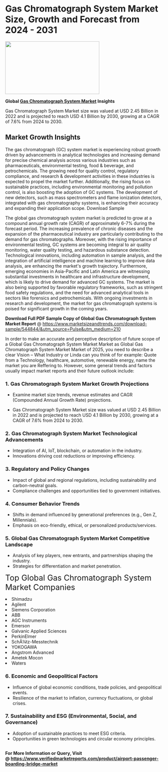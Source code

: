 <H1>Gas Chromatograph System Market Size, Growth and Forecast from 2024 - 2031</H1><img class="aligncenter size-medium wp-image-584254" src="https://thirdeyenews.in/wp-content/uploads/2024/09/Global-Market-Research-300x168.jpeg" alt="" width="300" height="168" /><p><strong>Global&nbsp;<a href="https://www.marketsizeandtrends.com/download-sample/544844/&amp;utm_source=Pulse&amp;utm_medium=210">Gas Chromatograph System Market</a> Insights</strong></p><p>Gas Chromatograph System Market size was valued at USD 2.45 Billion in 2022 and is projected to reach USD 4.1 Billion by 2030, growing at a CAGR of 7.6% from 2024 to 2030.</p><p><h2>Market Growth Insights</h2> <p>The gas chromatograph (GC) system market is experiencing robust growth driven by advancements in analytical technologies and increasing demand for precise chemical analysis across various industries such as pharmaceuticals, environmental testing, food & beverage, and petrochemicals. The growing need for quality control, regulatory compliance, and research & development activities in these industries is expected to propel the market further. Additionally, the rising focus on sustainable practices, including environmental monitoring and pollution control, is also boosting the adoption of GC systems. The development of new detectors, such as mass spectrometers and flame ionization detectors, integrated with gas chromatography systems, is enhancing their accuracy and expanding their application scope. Download Sample</p> <p>The global gas chromatograph system market is predicted to grow at a compound annual growth rate (CAGR) of approximately 6-7% during the forecast period. The increasing prevalence of chronic diseases and the expansion of the pharmaceutical industry are particularly contributing to the demand for gas chromatographs. Moreover, with the rising importance of environmental testing, GC systems are becoming integral to air quality monitoring, water quality testing, and hazardous substance detection. Technological innovations, including automation in sample analysis, and the integration of artificial intelligence and machine learning to improve data analysis, are enhancing the market's growth trajectory. Furthermore, emerging economies in Asia-Pacific and Latin America are witnessing substantial investments in healthcare and infrastructure development, which is likely to drive demand for advanced GC systems. The market is also being supported by favorable regulatory frameworks, such as stringent food safety regulations, and the need for advanced analytical tools in sectors like forensics and petrochemicals. With ongoing investments in research and development, the market for gas chromatograph systems is poised for significant growth in the coming years. </p><p><span class=""><strong>Download Full PDF Sample Copy of Global Gas Chromatograph System Market Report</strong> @ <a href="https://www.marketsizeandtrends.com/download-sample/544844/&amp;utm_source=Pulse&amp;utm_medium=210" target="_blank">https://www.marketsizeandtrends.com/download-sample/544844/&amp;utm_source=Pulse&amp;utm_medium=210</a></span></p><p>In order to make an accurate and perceptive description of future scope of a Global&nbsp;Gas Chromatograph System Market Market as Global&nbsp;Gas Chromatograph System Market Market of 2025, you need to describe a clear Vision &ndash; What Industry or Linda can you think of for example: Quote from a Technology, healthcare, automotive, renewable energy, name the market you are Reffering to. However, some general trends and factors usually impact market reports and their future outlook include:</p><h3>1.&nbsp;<strong>Gas Chromatograph System Market Growth Projections</strong></h3><ul><li>Examine market size trends, revenue estimates and CAGR (Compounded Annual Growth Rate) projections.</li><li><p>Gas Chromatograph System Market size was valued at USD 2.45 Billion in 2022 and is projected to reach USD 4.1 Billion by 2030, growing at a CAGR of 7.6% from 2024 to 2030.</p></li></ul><h3>2.&nbsp;<strong>Gas Chromatograph System Market Technological Advancements</strong></h3><ul><li>Integration of AI, IoT, blockchain, or automation in the industry.</li><li>Innovations driving cost reductions or improving efficiency.</li></ul><h3>3.&nbsp;<strong>Regulatory and Policy Changes</strong></h3><ul><li>Impact of global and regional regulations, including sustainability and carbon-neutral goals.</li><li>Compliance challenges and opportunities tied to government initiatives.</li></ul><h3>4.&nbsp;<strong>Consumer Behavior Trends</strong></h3><ul><li>Shifts in demand influenced by generational preferences (e.g., Gen Z, Millennials).</li><li>Emphasis on eco-friendly, ethical, or personalized products/services.</li></ul><h3>5.&nbsp;<strong>Global Gas Chromatograph System Market Competitive Landscape</strong></h3><ul><li>Analysis of key players, new entrants, and partnerships shaping the industry.</li><li>Strategies for differentiation and market penetration.</li></ul><p data-pm-slice="1 1 []"><span style="color: inherit; font-family: inherit; font-size: 25px;">Top Global Gas Chromatograph System Market Companies</span></p><div class="" data-test-id=""><p><li>Shimadzu</li><li> Agilent</li><li> Siemens Corporation</li><li> ABB</li><li> AGC Instruments</li><li> Emerson</li><li> Galvanic Applied Sciences</li><li> PerkinElmer</li><li> SchÃ¼tz-Messtechnik</li><li> YOKOGAWA</li><li> Angstrom Advanced</li><li> Ametek Mocon</li><li> Waters</li></p></div><h3>6.&nbsp;<strong>Economic and Geopolitical Factors</strong></h3><ul><li>Influence of global economic conditions, trade policies, and geopolitical events.</li><li>Resilience of the market to inflation, currency fluctuations, or global crises.</li></ul><h3>7.&nbsp;<strong>Sustainability and ESG (Environmental, Social, and Governance)</strong></h3><ul><li>Adoption of sustainable practices to meet ESG criteria.</li><li>Opportunities in green technologies and circular economy principles.</li></ul><h2><strong style="font-size: 14px;">For More Information or Query, Visit @&nbsp;</strong><a style="background-color: #ffffff; font-size: 14px;" href="https://www.marketsizeandtrends.com/report/gas-chromatograph-system-market/" target="_blank">https://www.verifiedmarketreports.com/product/airport-passenger-boarding-bridge-market</a></h2>
